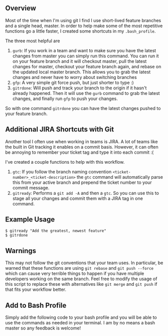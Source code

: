 ## Overview
Most of the time when I'm using git I find I use short-lived feature branches and a single head, master. In order to help make some of the most repetitive functions go a little faster, I created some shortcuts in my `.bash_profile`. 

The three most helpful are

1. `gurb`: If you work in a team and want to make sure you have the latest changes from master you can simply run this command. You can run it on your feature branch and it will checkout master, pull the latest changes for master, checkout your feature branch again, and rebase on the updated local master branch. This allows you to grab the latest changes and never have to worry about switching branches 
2. `gfp`: A very simple git force push, but just shorter to type :)
3. `gitrdone`: Will push and track your branch to the origin if it hasn't already happened. Then it will use the `gurb` command to grab the latest changes, and finally run `gfp` to push your changes. 

So with one command `gitrdone` you can have the latest changes pushed to your feature branch. 

## Additional JIRA Shortcuts with Git 
Another tool I often use when working in teams is JIRA. A lot of teams like the built in Git tracking it enables on a commit basis. However, it can often be annoying to remember your ticket tag and type it into each commit :( 

I've created a couple functions to help with this workflow. 

1. `gtc`: If you follow the branch naming convention `<ticket-number>_<ticket-description>` the `gtc` command will automatically parse this from your active branch and prepend the ticket number to your commit message. 
2. `gitready`: Performs a `git add -A` and then a `gtc`. So you can use this to stage all your changes and commit them with a JIRA tag in one command. 

## Example Usage
```
$ gitready "Add the greatest, newest feature"
$ gitrdone
```

## Warnings
This may not follow the git conventions that your team uses. In particular, be warned that these functions are using `git rebase` and `git push --force` which can cause very terrible things to happen if you have multiple developers working on the same branch. Feel free to modify the usage of this script to replace these with alternatives like `git merge` and `git push` if that fits your workflow better. 

## Add to Bash Profile
Simply add the following code to your bash profile and you will be able to use the commands as needed in your terminal. I am by no means a bash master so any feedback is welcome!
